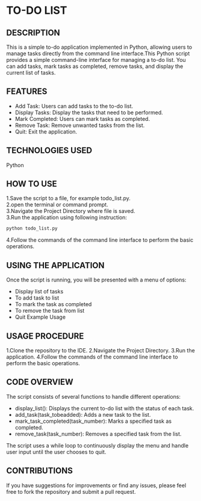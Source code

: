 
# TO-DO LIST

## DESCRIPTION

This is a simple to-do application implemented in Python, allowing users to manage tasks directly from the command line interface.This Python script provides a simple command-line interface for managing a to-do list. You can add tasks, mark tasks as completed, remove tasks, and display the current list of tasks.

## FEATURES

* Add Task: Users can add tasks to the to-do list.
* Display Tasks: Display the tasks that need to be performed.
* Mark Completed: Users can mark tasks as completed.
* Remove Task: Remove unwanted tasks from the list.
* Quit: Exit the application.

## TECHNOLOGIES USED

Python

## HOW TO USE

1.Save the script to a file, for example todo_list.py.   
2.open the terminal or command prompt.   
3.Navigate the Project Directory where file is saved.   
3.Run the application using following instruction:  
   ```bash
python todo_list.py
```  
4.Follow the commands of the command line interface to perform the basic operations.

## USING THE APPLICATION

Once the script is running, you will be presented with a menu of options:

* Display list of tasks
* To add task to list
* To mark the task as completed
* To remove the task from list
* Quit
Example Usage

## USAGE PROCEDURE

1.Clone the repository to the IDE.
2.Navigate the Project Directory.
3.Run the application.
4.Follow the commands of the command line interface to perform the basic operations.

## CODE OVERVIEW

The script consists of several functions to handle different operations:

* display_list(): Displays the current to-do list with the status of each task.
* add_task(task_tobeadded): Adds a new task to the list.
* mark_task_completed(task_number): Marks a specified task as completed.
* remove_task(task_number): Removes a specified task from the list.

The script uses a while loop to continuously display the menu and handle user input until the user chooses to quit.

## CONTRIBUTIONS

If you have suggestions for improvements or find any issues, please feel free to fork the repository and submit a pull request.

